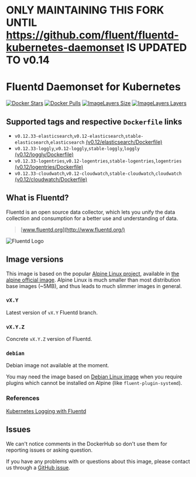 # ONLY MAINTAINING THIS FORK UNTIL https://github.com/fluent/fluentd-kubernetes-daemonset IS UPDATED TO v0.14

Fluentd Daemonset for Kubernetes
====================

[![Docker Stars](https://img.shields.io/docker/stars/fluent/fluentd-kubernetes.svg)](https://hub.docker.com/r/fluent/fluentd-kubernetes)
[![Docker Pulls](https://img.shields.io/docker/pulls/fluent/fluentd-kubernetes.svg)](https://hub.docker.com/r/fluent/fluentd-kubernetes)
[![ImageLayers Size](https://img.shields.io/imagelayers/image-size/fluent/fluentd-kubernetes/latest.svg)](https://hub.docker.com/r/fluent/fluentd-kubernetes)
[![ImageLayers Layers](https://img.shields.io/imagelayers/layers/fluent/fluentd-kubernetes/latest.svg)](https://hub.docker.com/r/fluent/fluentd-kubernetes)




## Supported tags and respective `Dockerfile` links

- `v0.12.33-elasticsearch`,`v0.12-elasticsearch`,`stable-elasticsearch`,`elasticsearch`
  [(v0.12/elasticsearch/Dockerfile)][101]
- `v0.12.33-loggly`,`v0.12-loggly`,`stable-loggly`,`loggly`
  [(v0.12/loggly/Dockerfile)][102]
- `v0.12.33-logentries`,`v0.12-logentries`,`stable-logentries`,`logentries`
  [(v0.12/logentries/Dockerfile)][103]
- `v0.12.33-cloudwatch`,`v0.12-cloudwatch`,`stable-cloudwatch`,`cloudwatch`
  [(v0.12/cloudwatch/Dockerfile)][104]


## What is Fluentd?

Fluentd is an open source data collector, which lets you unify the data
collection and consumption for a better use and understanding of data.

> [www.fluentd.org](http://www.fluentd.org/)

![Fluentd Logo](http://www.fluentd.org/assets/img/miscellany/fluentd-logo.png)


## Image versions

This image is based on the popular [Alpine Linux project][1], available in
[the alpine official image][2].
Alpine Linux is much smaller than most distribution base images (~5MB), and
thus leads to much slimmer images in general.

### `vX.Y`

Latest version of `vX.Y` Fluentd branch.


### `vX.Y.Z`

Concrete `vX.Y.Z` version of Fluentd.


### `debian`

Debian image not available at the moment.

You may need the image based on [Debian Linux image][3] when you require
plugins which cannot be installed on Alpine (like `fluent-plugin-systemd`).


### References

[Kubernetes Logging with Fluentd][4]




## Issues

We can't notice comments in the DockerHub so don't use them for reporting
issues or asking question.

If you have any problems with or questions about this image, please contact us
through a [GitHub issue](https://github.com/fluent/fluentd-kubernetes-daemonset/issues).



[1]: http://alpinelinux.org
[2]: https://hub.docker.com/_/alpine
[3]: https://hub.docker.com/_/debian
[4]: http://docs.fluentd.org/v0.12/articles/kubernetes-fluentd
[101]: https://github.com/fluent/fluentd-kubernetes-daemonset/blob/master/docker-image/v0.12/elasticsearch/Dockerfile
[102]: https://github.com/fluent/fluentd-kubernetes-daemonset/blob/master/docker-image/v0.12/loggly/Dockerfile
[103]: https://github.com/fluent/fluentd-kubernetes-daemonset/blob/master/docker-image/v0.12/logentries/Dockerfile
[104]: https://github.com/fluent/fluentd-kubernetes-daemonset/blob/master/docker-image/v0.12/cloudwatch/Dockerfile

